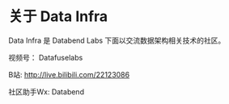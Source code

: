 # 关于 Data Infra

Data Infra 是 Databend Labs 下面以交流数据架构相关技术的社区。



视频号： Datafuselabs

B站:  http://live.bilibili.com/22123086

社区助手Wx:  Databend 


